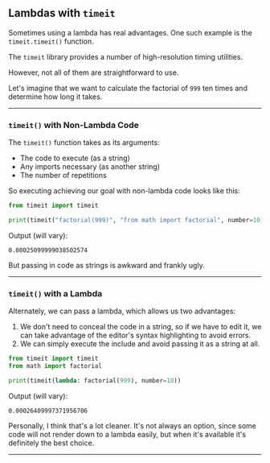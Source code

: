 ## Lambdas with `timeit`

Sometimes using a lambda has real advantages. One such example is the
`timeit.timeit()` function.

The `timeit` library provides a number of high-resolution timing 
utilities.

However, not all of them are straightforward to use.

Let's imagine that we want to calculate the factorial of `999` ten times
and determine how long it takes.

---

### `timeit()` with Non-Lambda Code

The `timeit()` function takes as its arguments:

* The code to execute (as a string)
* Any imports necessary (as another string)
* The number of repetitions

So executing achieving our goal with non-lambda code looks like this:

```python
from timeit import timeit

print(timeit("factorial(999)", "from math import factorial", number=10))
```

Output (will vary):

```
0.00025099999038502574
```

But passing in code as strings is awkward and frankly ugly.

---

### `timeit()` with a Lambda

Alternately, we can pass a lambda, which allows us two advantages:

1. We don't need to conceal the code in a string, so if we have to edit
   it, we can take advantage of the editor's syntax highlighting to avoid
   errors.
2. We can simply execute the include and avoid passing it as a string at
   all.

```python
from timeit import timeit
from math import factorial

print(timeit(lambda: factorial(999), number=10))
```

Output (will vary):

```
0.00026409997371956706
```

Personally, I think that's a lot cleaner. It's not always an option, since
some code will not render down to a lambda easily, but when it's available
it's definitely the best choice.

---
